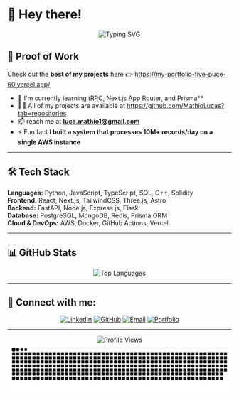 # 👋 Hey there!

<div align="center">
  <img src="https://readme-typing-svg.herokuapp.com?font=Fira+Code&pause=1000&color=36BCF7&width=435&lines=Full-Stack+Developer;Cloud+Architecture+Enthusiast;Building+Scalable+Systems" alt="Typing SVG" />
</div>

## 🚀 Proof of Work
Check out the **best of my projects** here 👉 https://my-portfolio-five-puce-60.vercel.app/


* 🌱 I'm currently learning tRPC, Next.js App Router, and Prisma**
* 👨‍💻 All of my projects are available at https://github.com/MathioLucas?tab=repositories
* 📫 reach me at **luca.mathio1@gmail.com**
* ⚡ Fun fact **I built a system that processes 10M+ records/day on a single AWS instance**

---

## 🛠️ Tech Stack

**Languages:** Python, JavaScript, TypeScript, SQL, C++, Solidity  
**Frontend:** React, Next.js, TailwindCSS, Three.js, Astro  
**Backend:** FastAPI, Node.js, Express.js, Flask  
**Database:** PostgreSQL, MongoDB, Redis, Prisma ORM  
**Cloud & DevOps:** AWS, Docker, GitHub Actions, Vercel


---

## 📊 GitHub Stats
  
<div align="center">
  <img src="https://github-readme-stats.vercel.app/api/top-langs/?username=MathioLucas&layout=compact&theme=radical" alt="Top Languages" />
</div>

---

## 🌟 Connect with me:

<div align="center">
  
[![LinkedIn](https://img.shields.io/badge/LinkedIn-0077B5?style=for-the-badge&logo=linkedin&logoColor=white)](www.linkedin.com/in/mathio-luca-3aa258290)
[![GitHub](https://img.shields.io/badge/GitHub-100000?style=for-the-badge&logo=github&logoColor=white)](https://github.com/MathioLucas)
[![Email](https://img.shields.io/badge/Email-D14836?style=for-the-badge&logo=gmail&logoColor=white)](mailto:luca.mathio1@gmail.com)
[![Portfolio](https://img.shields.io/badge/Portfolio-FF5722?style=for-the-badge&logo=todoist&logoColor=white)](https://my-portfolio-five-puce-60.vercel.app/)

</div>

---

<div align="center">
  <img src="https://komarev.com/ghpvc/?username=MathioLucas&color=blueviolet&style=for-the-badge" alt="Profile Views" />
</div>

<div align="center">
  <img src="https://raw.githubusercontent.com/platane/platane/output/github-contribution-grid-snake-dark.svg" alt="GitHub Snake" />
</div>
